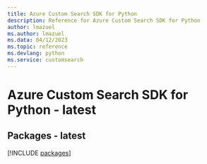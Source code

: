 ```yaml
---
title: Azure Custom Search SDK for Python
description: Reference for Azure Custom Search SDK for Python
author: lmazuel
ms.author: lmazuel
ms.data: 04/12/2023
ms.topic: reference
ms.devlang: python
ms.service: customsearch
---
```

# Azure Custom Search SDK for Python - latest
## Packages - latest
[!INCLUDE [packages](custom-search-index.md)]